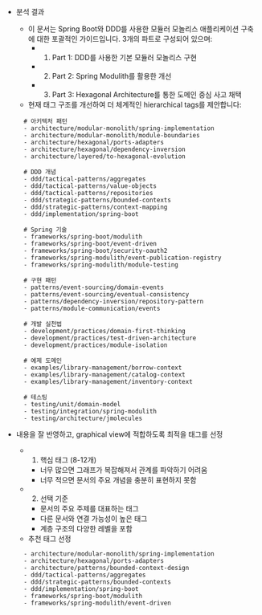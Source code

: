 - 분석 결과

  - 이 문서는 Spring Boot와 DDD를 사용한 모듈러 모놀리스 애플리케이션 구축에 대한 포괄적인 가이드입니다. 3개의 파트로 구성되어 있으며:
    - 1. Part 1: DDD를 사용한 기본 모듈러 모놀리스 구현
    - 2. Part 2: Spring Modulith를 활용한 개선
    - 3. Part 3: Hexagonal Architecture를 통한 도메인 중심 사고 채택
  - 현재 태그 구조를 개선하여 더 체계적인 hierarchical tags를 제안합니다:

  ```tags:
    # 아키텍처 패턴
    - architecture/modular-monolith/spring-implementation
    - architecture/modular-monolith/module-boundaries
    - architecture/hexagonal/ports-adapters
    - architecture/hexagonal/dependency-inversion
    - architecture/layered/to-hexagonal-evolution

    # DDD 개념
    - ddd/tactical-patterns/aggregates
    - ddd/tactical-patterns/value-objects
    - ddd/tactical-patterns/repositories
    - ddd/strategic-patterns/bounded-contexts
    - ddd/strategic-patterns/context-mapping
    - ddd/implementation/spring-boot

    # Spring 기술
    - frameworks/spring-boot/modulith
    - frameworks/spring-boot/event-driven
    - frameworks/spring-boot/security-oauth2
    - frameworks/spring-modulith/event-publication-registry
    - frameworks/spring-modulith/module-testing

    # 구현 패턴
    - patterns/event-sourcing/domain-events
    - patterns/event-sourcing/eventual-consistency
    - patterns/dependency-inversion/repository-pattern
    - patterns/module-communication/events

    # 개발 실천법
    - development/practices/domain-first-thinking
    - development/practices/test-driven-architecture
    - development/practices/module-isolation

    # 예제 도메인
    - examples/library-management/borrow-context
    - examples/library-management/catalog-context
    - examples/library-management/inventory-context

    # 테스팅
    - testing/unit/domain-model
    - testing/integration/spring-modulith
    - testing/architecture/jmolecules
  ```

- 내용을 잘 반영하고, graphical view에 적합하도록 최적을 태그를 선정
  - 1. 핵심 태그 (8-12개)
    - 너무 많으면 그래프가 복잡해져서 관계를 파악하기 어려움
    - 너무 적으면 문서의 주요 개념을 충분히 표현하지 못함
  - 2. 선택 기준
    - 문서의 주요 주제를 대표하는 태그
    - 다른 문서와 연결 가능성이 높은 태그
    - 계층 구조의 다양한 레벨을 포함
  - 추천 태그 선정
  ```tags
    - architecture/modular-monolith/spring-implementation
    - architecture/hexagonal/ports-adapters
    - architecture/patterns/bounded-context-design
    - ddd/tactical-patterns/aggregates
    - ddd/strategic-patterns/bounded-contexts
    - ddd/implementation/spring-boot
    - frameworks/spring-boot/modulith
    - frameworks/spring-modulith/event-driven
  ```
